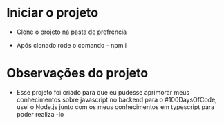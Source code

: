# Iniciar o projeto

- Clone o projeto na pasta de prefrencia

- Após clonado rode o comando - npm i

# Observações do projeto

- Esse projeto foi criado para que eu pudesse aprimorar meus conhecimentos sobre
  javascript no backend para o #100DaysOfCode, usei o Node.js junto com os meus conhecimentos
  em typescript para poder realiza -lo
